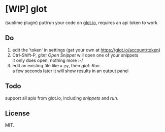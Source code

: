 # [WIP] glot

(sublime plugin) put/run your code on [glot.io](https://glot.io),
requires an api token to work.

## Do

1. edit the 'token' in settings (get your own at https://glot.io/account/token)
2. Ctrl-Shift-P, _glot: Open Snippet_ will open one of your snippets  
   it only does open, nothing more :-/
3. edit an existing file like `a.py`, then _glot: Run_  
   a few seconds later it will show results in an output panel

## Todo

support all apis from glot.io, including _snippets_ and _run_.

## License

MIT.
